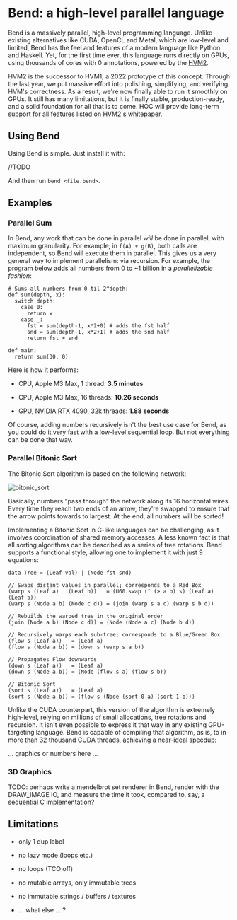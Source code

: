 # Bend: a high-level parallel language

Bend is a massively parallel, high-level programming language. Unlike existing
alternatives like CUDA, OpenCL and Metal, which are low-level and limited, Bend
has the feel and features of a modern language like Python and Haskell. Yet, for
the first time ever, this language runs directly on GPUs, using
thousands of cores with 0 annotations, powered by the [HVM2](https://github.com/HigherOrderCO/hvm2).

HVM2 is the successor to HVM1, a 2022 prototype of this concept. Through the
last year, we put massive effort into polishing, simplifying, and verifying
HVM's correctness. As a result, we're now finally able to run it smoothly on
GPUs. It still has many limitations, but it is finally stable, production-ready,
and a solid foundation for all that is to come. HOC will provide long-term
support for all features listed on HVM2's whitepaper.

## Using Bend

Using Bend is simple. Just install it with:

//TODO

And then run `bend <file.bend>`.

## Examples

### Parallel Sum

In Bend, any work that can be done in parallel *will* be done in parallel, with
maximum granularity. For example, in `f(A) + g(B)`, both calls are independent,
so Bend will execute them in parallel. This gives us a very general way to
implement parallelism: via recursion. For example, the program below adds all
numbers from 0 to ~1 billion in a *parallelizable fashion*:

```
# Sums all numbers from 0 til 2^depth:
def sum(depth, x):
  switch depth:
    case 0:
      return x
    case _:
      fst = sum(depth-1, x*2+0) # adds the fst half
      snd = sum(depth-1, x*2+1) # adds the snd half
      return fst + snd
    
def main:
  return sum(30, 0)
```

Here is how it performs:

- CPU, Apple M3 Max, 1 thread: **3.5 minutes**

- CPU, Apple M3 Max, 16 threads: **10.26 seconds**

- GPU, NVIDIA RTX 4090, 32k threads: **1.88 seconds**

Of course, adding numbers recursively isn't the best use case for Bend, as you
could do it very fast with a low-level sequential loop. But not everything can
be done that way. 

### Parallel Bitonic Sort

The Bitonic Sort algorithm is based on the following network:

![bitonic_sort](https://upload.wikimedia.org/wikipedia/commons/thumb/b/bd/BitonicSort1.svg/1686px-BitonicSort1.svg.png)

Basically, numbers "pass through" the network along its 16 horizontal wires.
Every time they reach two ends of an arrow, they're swapped to ensure that the
arrow points towards to largest. At the end, all numbers will be sorted!

Implementing a Bitonic Sort in C-like languages can be challenging, as it
involves coordination of shared memory accesses. A less known fact is that all
sorting algorithms can be described as a series of tree rotations. Bend supports
a functional style, allowing one to implement it with just 9 equations:

```
data Tree = (Leaf val) | (Node fst snd)

// Swaps distant values in parallel; corresponds to a Red Box
(warp s (Leaf a)   (Leaf b))   = (U60.swap (^ (> a b) s) (Leaf a) (Leaf b))
(warp s (Node a b) (Node c d)) = (join (warp s a c) (warp s b d))

// Rebuilds the warped tree in the original order
(join (Node a b) (Node c d)) = (Node (Node a c) (Node b d))

// Recursively warps each sub-tree; corresponds to a Blue/Green Box
(flow s (Leaf a))   = (Leaf a)
(flow s (Node a b)) = (down s (warp s a b))

// Propagates Flow downwards
(down s (Leaf a))   = (Leaf a)
(down s (Node a b)) = (Node (flow s a) (flow s b))

// Bitonic Sort
(sort s (Leaf a))   = (Leaf a)
(sort s (Node a b)) = (flow s (Node (sort 0 a) (sort 1 b)))
```

Unlike the CUDA counterpart, this version of the algorithm is extremely
high-level, relying on millions of small allocations, tree rotations and
recursion. It isn't even possible to express it that way in any existing
GPU-targeting language. Bend is capable of compiling that algorithm, as is, 
to in more than 32 thousand CUDA threads, achieving a near-ideal speedup:

... graphics or numbers here ...

### 3D Graphics

TODO: perhaps write a mendelbrot set renderer in Bend, render with the
DRAW_IMAGE IO, and measure the time it took, compared to, say, a sequential C
implementation?

## Limitations

- only 1 dup label

- no lazy mode (loops etc.)

- no loops (TCO off)

- no mutable arrays, only immutable trees

- no immutable strings / buffers / textures

- ... what else ... ?
